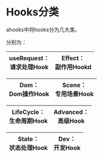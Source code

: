 # Hooks分类

ahooks中将hooks分为几大类。

分别为： 

| useRequest：<br>请求处理Hook |  Effect：<br>副作用Hookd |
|:------------------------------:|:---------------------------:|

| Dom：<br>Dom操作Hook | Scene：<br> 专用场景Hook|
|:------------------------------:|:---------------------------:|

|LifeCycle：<br>生命周期Hook| Advanced：<br>高级Hook |
|:------------------------------:|:---------------------------:|

| State：<br>状态处理Hook | Dev：<br> 开发Hook	|
|:------------------------------:|:---------------------------:|

